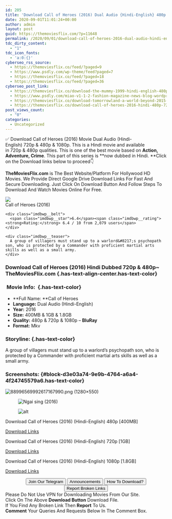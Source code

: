 ```yaml
---
id: 205
title: 'Download Call of Heroes (2016) Dual Audio {Hindi-English} 480p [400MB] || 720p [1GB] || 1080p [1.8GB]'
date: 2020-09-01T11:01:24+00:00
author: admin
layout: post
guid: https://themoviesflix.com/?p=11648
permalink: /2020/09/01/download-call-of-heroes-2016-dual-audio-hindi-english-480p-400mb-720p-1gb-1080p-1-8gb-2/
tdc_dirty_content:
  - "1"
tdc_icon_fonts:
  - 'a:0:{}'
cyberseo_rss_source:
  - https://themoviesflix.co/feed/?paged=9
  - https://www.psdly.com/wp-theme/feed?paged=7
  - https://themoviesflix.co/feed/?paged=18
  - https://themoviesflix.co/feed/?paged=36
cyberseo_post_link:
  - https://themoviesflix.co/download-the-mummy-1999-hindi-english-480p-720p-1080p/
  - https://www.psdly.com/miao-v1-1-2-fashion-magazine-news-blog-wordpress-theme-11170534
  - https://themoviesflix.co/download-tomorrowland-a-world-beyond-2015-english-480p-720p-1080p/
  - https://themoviesflix.co/download-call-of-heroes-2016-hindi-480p-720p-1080p/
post_views_count:
  - "0"
categories:
  - Uncategorized
---
```

✅ Download Call of Heroes (2016)&nbsp;Movie&nbsp;Dual Audio (Hindi-English)&nbsp;720p&nbsp;&&nbsp;480p&nbsp;& 1080p. This is a Hindi movie and available in&nbsp;720p&nbsp;&&nbsp;480p&nbsp;qualities. This is one of the best movie based on&nbsp;**Action, Adventure, Crime**. This part of this series is&nbsp;**now dubbed in&nbsp;Hindi.&nbsp;**Click on the Download links below to proceed👇

**TheMoviesFlix.com**&nbsp;is The Best Website/Platform For Hollywood HD Movies. We Provide Direct Google Drive Download Links For Fast And Secure Downloading. Just Click On Download Button And Follow Steps To Download And Watch Movies Online For Free.

<div class="imdbwp imdbwp--movie dark">
  <div class="imdbwp__thumb">
    <a class="imdbwp__link" target="_blank" title="Call of Heroes" href="https://www.imdb.com/title/tt5842624/" rel="nofollow noopener noreferrer"><img class="imdbwp__img" src="https://m.media-amazon.com/images/M/MV5BNDNkMjg2MDgtMmJiZC00ZmRhLWEyMWUtOTBmMDUzZTNlMTAzXkEyXkFqcGdeQXVyNjc4MjAzNTE@._V1_SX300.jpg" /></a>
  </div>
  
  <div class="imdbwp__content">
    <div class="imdbwp__header">
      <span class="imdbwp__title">Call of Heroes</span> (2016)
    </div>
    
    <div class="imdbwp__belt">
      <span class="imdbwp__star">6.4</span><span class="imdbwp__rating"><strong>Rating:</strong> 6.4 / 10 from 2,079 users</span>
    </div>
    
    <div class="imdbwp__teaser">
      A group of villagers must stand up to a warlord&#8217;s psychopath son, who is protected by a Commander with proficient martial arts skills as well as a small army.
    </div>
  </div>
</div>

### Download Call of Heroes (2016) Hindi Dubbed 720p & 480p~ TheMoviesFlix.com {.has-text-align-center.has-text-color}

### &nbsp;Movie Info:&nbsp; {.has-text-color}

  * **Full Name:&nbsp;**Call of Heroes
  * **Language:**&nbsp;Dual Audio (Hindi-English)
  * **Year:** 2016
  * **Size:**&nbsp;400MB & 1GB & 1.8GB
  * **Quality:**&nbsp;480p & 720p & 1080p –&nbsp;**BluRay**
  * **Format:**&nbsp;Mkv

### Storyline: {.has-text-color}

A group of villagers must stand up to a warlord’s psychopath son, who is protected by a Commander with proficient martial arts skills as well as a small army.

### Screenshots: {#block-d3e03a74-9e9b-4764-a6a4-4f24745579a6.has-text-color}<figure class="wp-block-image">

![88996569992617167990.png (1280×550)](https://imagecurl.com/images/88996569992617167990.png) </figure> <figure class="wp-block-image">![Ngai sing (2016)](https://m.media-amazon.com/images/M/MV5BMTIzMzBjNzctMWU3ZS00OTVlLTljMjgtZTBlNjE5ZWRhNGE0XkEyXkFqcGdeQXVyNzI1NzMxNzM@._V1_QL50_.jpg)</figure> <figure class="wp-block-image">![alt](https://m.media-amazon.com/images/M/MV5BZDRkYzk2ZTYtZGY5NS00OTQxLTk2MDEtZDRhMmQ4ZWQzZTYwXkEyXkFqcGdeQXVyNzI1NzMxNzM@._V1_QL50_.jpg)</figure> 

<p class="has-text-align-center has-text-color has-medium-font-size">
  Download Call of Heroes (2016) (Hindi-English) 480p [400MB]
</p>

<span class="mb-center maxbutton-3-center"><span class="maxbutton-3-container mb-container"><a class="maxbutton-3 maxbutton maxbutton-post-button" target="_blank" rel="nofollow noopener noreferrer" href="https://coinquint.com/a9045/"><span class="mb-text">Download Links</span></a></span></span>

<p class="has-text-align-center has-text-color has-medium-font-size">
  Download Call of Heroes (2016) (Hindi-English) 720p [1GB]
</p>

<span class="mb-center maxbutton-3-center"><span class="maxbutton-3-container mb-container"><a class="maxbutton-3 maxbutton maxbutton-post-button" target="_blank" rel="nofollow noopener noreferrer" href="https://coinquint.com/a9048/"><span class="mb-text">Download Links</span></a></span></span>

<p class="has-text-align-center has-text-color has-medium-font-size">
  Download Call of Heroes (2016) (Hindi-English) 1080p [1.8GB]
</p>

<span class="mb-center maxbutton-3-center"><span class="maxbutton-3-container mb-container"><a class="maxbutton-3 maxbutton maxbutton-post-button" target="_blank" rel="nofollow noopener noreferrer" href="https://coinquint.com/a9050/"><span class="mb-text">Download Links</span></a></span></span>

<center>
</center>

<center>
  <a href="https://t.me/themoviesflixcom" target="_blank" data-wpel-link="external" rel="nofollow external noopener noreferrer"><button class="button button5">Join Our Telegram</button></a> <a href="https://themoviesflix.co/download-call-of-heroes-2016-hindi-480p-720p-1080p/#" target="_blank" data-wpel-link="external" rel="nofollow external noopener noreferrer"><button class="button button5">Announcements</button></a> <a href="https://themoviesflix.com/how-to-download/" target="_blank" data-wpel-link="external" rel="nofollow external noopener noreferrer"><button class="button button5">How To Download?</button></a> <a href="https://themoviesflix.co/download-call-of-heroes-2016-hindi-480p-720p-1080p/#" target="_blank" data-wpel-link="external" rel="nofollow external noopener noreferrer"><button class="button button5">Report Broken Links</button></a>
</center>

<div class="alert alert-danger">
  Please Do Not Use VPN for Downloading Movies From Our Site.
</div>

<div class="alert alert-success">
  Click On The Above <strong>Download Button</strong> Download File.
</div>

<div class="alert alert-warning">
  If You Find Any Broken Link Then <strong>Report</strong> To Us.
</div>

<div class="alert alert-info">
  <strong>Comment</strong> Your Queries And Requests Below In The Comment Box.
</div>